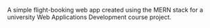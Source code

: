 A simple flight-booking web app created using the MERN stack for a university Web Applications Development course project.
